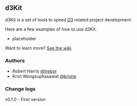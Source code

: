 ## d3Kit

d3Kit is a set of tools to speed [D3](https://github.com/mbostock/d3) related project development. 

Here are a few examples of how to use d3Kit.
- placeholder

Want to learn more? [See the wiki](https://github.com/twitter/d3kit/wiki).

### Authors

* Robert Harris [@trebor](https://twitter.com/trebor)
* Krist Wongsuphasawat [@kristw](https://twitter.com/kristw)

### Change logs
v0.1.0 - First version
